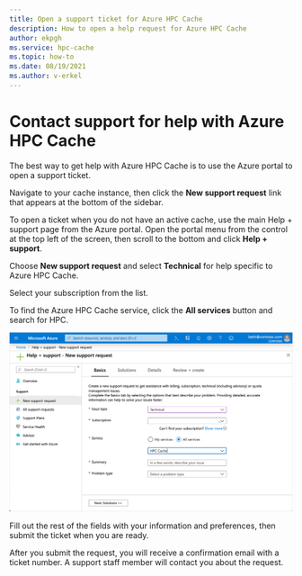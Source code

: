 ```yaml
---
title: Open a support ticket for Azure HPC Cache
description: How to open a help request for Azure HPC Cache 
author: ekpgh
ms.service: hpc-cache
ms.topic: how-to
ms.date: 08/19/2021
ms.author: v-erkel
---
```


# Contact support for help with Azure HPC Cache

The best way to get help with Azure HPC Cache is to use the Azure portal to open a support ticket.

Navigate to your cache instance, then click the **New support request** link that appears at the bottom of the sidebar.

To open a ticket when you do not have an active cache, use the main Help + support page from the Azure portal. Open the portal menu from the control at the top left of the screen, then scroll to the bottom and click **Help + support**.

Choose **New support request** and select **Technical** for help specific to Azure HPC Cache.

Select your subscription from the list.

To find the Azure HPC Cache service, click the **All services** button and search for HPC.

![Screenshot of the support request - Basics tab, partly filled out as described](media/hpc-cache-support-request.png)

Fill out the rest of the fields with your information and preferences, then submit the ticket when you are ready.

After you submit the request, you will receive a confirmation email with a ticket number. A support staff member will contact you about the request.

